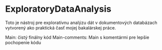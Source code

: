 # ExploratoryDataAnalysis
Toto je nástroj pre exploratívnu analýzu dát v dokumentových databázach vytvorený ako praktická časť mojej bakalárskej práce.

Main: čistý finálny kód
Main-comments: Main s komentármi pre lepšie pochopenie kódu
